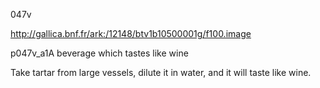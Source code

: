 047v 

http://gallica.bnf.fr/ark:/12148/btv1b10500001g/f100.image


p047v_a1A beverage which tastes like wine

Take tartar from large vessels, dilute it in water, and it will taste like wine.

